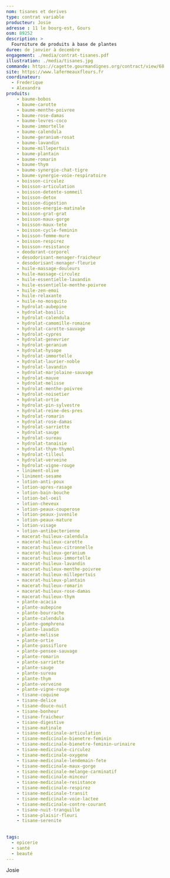 ```yaml
---
nom: tisanes et derives
type: contrat variable
producteur: Josie
adresse : 11 le bourg-est, Gours
osm: 89252
description: >
  Fourniture de produits à base de plantes
duree: de janvier à decembre
engagement: ./media/contrat-tisanes.pdf
illustration: ./media/tisanes.jpg
commande: https://cagette.gourmandignes.org/contract/view/68
site: https://www.lafermeauxfleurs.fr
coordinateur: 
  - Frederique
  - Alexandra
produits:
    - baume-bobos
    - baume-carotte
    - baume-menthe-poivree
    - baume-rose-damas
    - baume-levres-coco
    - baume-immortelle
    - baume-calendula
    - baume-geranium-rosat
    - baume-lavandin
    - baume-millepertuis
    - baume-plantain
    - baume-romarin
    - baume-thym
    - baume-synergie-chat-tigre
    - baume-synergie-voie-respiratoire
    - boisson-circulez
    - boisson-articulation
    - boisson-detente-sommeil
    - boisson-detox
    - boisson-digestion
    - boisson-energie-matinale
    - boisson-grat-grat
    - boisson-maux-gorge
    - boisson-maux-tete
    - boisson-cycle-feminin
    - boisson-femme-mure
    - boisson-respirez
    - boisson-resistance
    - deodorant-corporel
    - desodorisant-menager-fraicheur
    - desodorisant-menager-fleurie
    - huile-massage-douleurs
    - huile-massage-circulez
    - huile-essentielle-lavandin
    - huile-essentielle-menthe-poivree
    - huile-zen-emoi
    - huile-relaxante
    - huile-no-mosquito
    - hydrolat-aubepine
    - hydrolat-basilic
    - hydrolat-calendula
    - hydrolat-camomille-romaine
    - hydrolat-carotte-sauvage
    - hydrolat-cypres
    - hydrolat-genevrier
    - hydrolat-geranium
    - hydrolat-hysope
    - hydrolat-immortelle
    - hydrolat-laurier-noble
    - hydrolat-lavandin
    - hydrolat-marjolaine-sauvage
    - hydrolat-mauve
    - hydrolat-melisse
    - hydrolat-menthe-poivree
    - hydrolat-noisetier
    - hydrolat-ortie
    - hydrolat-pin-sylvestre
    - hydrolat-reine-des-pres
    - hydrolat-romarin
    - hydrolat-rose-damas
    - hydrolat-sarriette
    - hydrolat-sauge
    - hydrolat-sureau
    - hydrolat-tanaisie
    - hydrolat-thym-thymol
    - hydrolat-tilleul
    - hydrolat-verveine
    - hydrolat-vigne-rouge
    - liniment-olive
    - liniment-sesame
    - lotion-anti-poux
    - lotion-apres-rasage
    - lotion-bain-bouche
    - lotion-bel-oeil
    - lotion-cheveux
    - lotion-peaux-couperose
    - lotion-peaux-juvenile
    - lotion-peaux-mature
    - lotion-visage
    - lotion-antibacterienne
    - macerat-huileux-calendula
    - macerat-huileux-carotte
    - macerat-huileux-citronnelle
    - macerat-huileux-geranium
    - macerat-huileux-immortelle
    - macerat-huileux-lavandin
    - macerat-huileux-menthe-poivree
    - macerat-huileux-millepertuis
    - macerat-huileux-plantain
    - macerat-huileux-romarin
    - macerat-huileux-rose-damas
    - macerat-huileux-thym
    - plante-acacia
    - plante-aubepine
    - plante-bourrache
    - plante-calendula
    - plante-gomphrena
    - plante-lavadin
    - plante-melisse
    - plante-ortie
    - plante-passiflore
    - plante-pensee-sauvage
    - plante-romarin
    - plante-sarriette
    - plante-sauge
    - plante-sureau
    - plante-thym
    - plante-verveine
    - plante-vigne-rouge
    - tisane-coquine
    - tisane-delice
    - tisane-douce-nuit
    - tisane-bonheur
    - tisane-fraicheur
    - tisane-digestive
    - tisane-matinale
    - tisane-medicinale-articulation
    - tisane-medicinale-bienetre-feminin
    - tisane-medicinale-bienetre-feminin-urinaire
    - tisane-medicinale-circulez
    - tisane-medicinale-oxygene
    - tisane-medicinale-lendemain-fete
    - tisane-medicinale-maux-gorge
    - tisane-medicinale-melange-carminatif
    - tisane-medicinale-minceur
    - tisane-medicinale-resistance
    - tisane-medicinale-respirez
    - tisane-medicinale-transit
    - tisane-medicinale-voie-lactee
    - tisane-medicinale-contre-courant
    - tisane-nuit-tranquille
    - tisane-plaisir-fleuri
    - tisane-serenite
    
     
tags:
  - epicerie
  - santé
  - beauté
---
```


Josie
